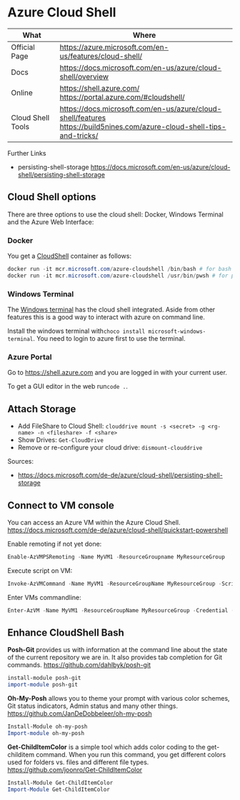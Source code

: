 # Azure Cloud Shell

| What              | Where                                                                                                                            |
|-------------------|----------------------------------------------------------------------------------------------------------------------------------|
| Official Page     | <https://azure.microsoft.com/en-us/features/cloud-shell/>                                                                        |
| Docs              | <https://docs.microsoft.com/en-us/azure/cloud-shell/overview>                                                                    |
| Online            | <https://shell.azure.com/> </br> <https://portal.azure.com/#cloudshell/>                                                         |
| Cloud Shell Tools | <https://docs.microsoft.com/en-us/azure/cloud-shell/features> </br> <https://build5nines.com/azure-cloud-shell-tips-and-tricks/> |

Further Links

- persisting-shell-storage <https://docs.microsoft.com/en-us/azure/cloud-shell/persisting-shell-storage>

## Cloud Shell options

There are three options to use the cloud shell: Docker, Windows Terminal and the Azure Web Interface:

### Docker

You get a [CloudShell](https://github.com/Azure/CloudShell) container as follows:

``` ps1
docker run -it mcr.microsoft.com/azure-cloudshell /bin/bash # for bash
docker run -it mcr.microsoft.com/azure-cloudshell /usr/bin/pwsh # for powershell
```

### Windows Terminal

The [Windows terminal](https://docs.microsoft.com/de-de/windows/terminal/) has the cloud shell integrated. Aside from other features this is a good way to interact with azure on command line.

Install the windows terminal with```choco install microsoft-windows-terminal```.
You need to login to azure first to use the terminal.

### Azure Portal

Go to <https://shell.azure.com> and you are logged in with your current user.

To get a GUI editor in the web run```code .```.

## Attach Storage

- Add FileShare to Cloud Shell: ```clouddrive mount -s <secret> -g <rg-name> -n <fileshare> -f <share>```
- Show Drives: ```Get-CloudDrive```
- Remove or re-configure your cloud drive: ```dismount-clouddrive```

Sources:

- <https://docs.microsoft.com/de-de/azure/cloud-shell/persisting-shell-storage>

## Connect to VM console

You can access an Azure VM within the Azure Cloud Shell.
<https://docs.microsoft.com/de-de/azure/cloud-shell/quickstart-powershell>

Enable remoting if not yet done:

``` ps1
Enable-AzVMPSRemoting -Name MyVM1 -ResourceGroupname MyResourceGroup
```

Execute script on VM:

``` ps1
Invoke-AzVMCommand -Name MyVM1 -ResourceGroupName MyResourceGroup -Scriptblock {Get-ComputerInfo} -Credential (Get-Credential)
```

Enter VMs commandline:

``` ps1
Enter-AzVM -Name MyVM1 -ResourceGroupName MyResourceGroup -Credential (Get-Credential)
```

## Enhance CloudShell Bash

**Posh-Git** provides us with information at the command line about the state of the current repository we are in. It also provides tab completion for Git commands.
<https://github.com/dahlbyk/posh-git>

``` ps1
install-module posh-git
import-module posh-git
```

**Oh-My-Posh** allows you to theme your prompt with various color schemes, Git status indicators, Admin status and many other things.
<https://github.com/JanDeDobbeleer/oh-my-posh>

``` ps1
Install-Module oh-my-posh
Import-module oh-my-posh
```

**Get-ChildItemColor** is a simple tool which adds color coding to the get-childitem command. When you run this command, you get different colors used for folders vs. files and different file types.
<https://github.com/joonro/Get-ChildItemColor>

``` ps1
Install-Module Get-ChildItemColor
Import-Module Get-ChildItemColor
```
